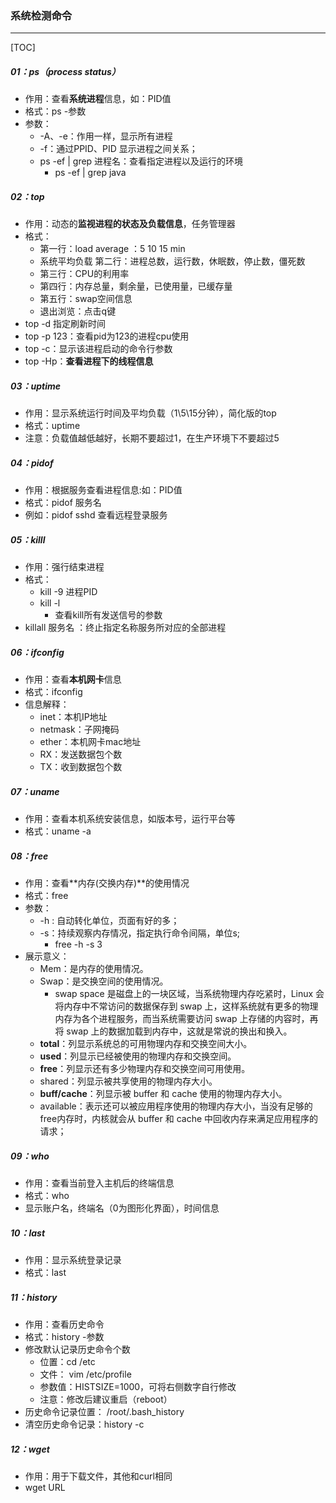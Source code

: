 ### 系统检测命令

------

[TOC]

##### 01：ps（process status）

- 作用：查看**系统进程**信息，如：PID值 
- 格式：ps -参数 
- 参数：
  - -A、-e：作用一样，显示所有进程
  - -f：通过PPID、PID 显示进程之间关系；
  - ps -ef | grep 进程名：查看指定进程以及运行的环境
    - ps -ef | grep java

##### 02：top

- 作用：动态的**监视进程的状态及负载信息**，任务管理器
- 格式：
  - 第一行：load average ：5 10 15 min 
  - 系统平均负载 第二行：进程总数，运行数，休眠数，停止数，僵死数 
  - 第三行：CPU的利用率 
  - 第四行：内存总量，剩余量，已使用量，已缓存量
  - 第五行：swap空间信息
  - 退出浏览：点击q键
- top -d 指定刷新时间
- top -p 123：查看pid为123的进程cpu使用
- top -c：显示该进程启动的命令行参数
- top -Hp：**查看进程下的线程信息**

##### 03：uptime

- 作用：显示系统运行时间及平均负载（1\5\15分钟），简化版的top
- 格式：uptime 
- 注意：负载值越低越好，长期不要超过1，在生产环境下不要超过5

##### 04：pidof

- 作用：根据服务查看进程信息:如：PID值
- 格式：pidof 服务名 
- 例如：pidof sshd 查看远程登录服务

##### 05：killl

- 作用：强行结束进程
- 格式：
  - kill -9 进程PID 
  - kill -l 
    - 查看kill所有发送信号的参数
- killall 服务名  ：终止指定名称服务所对应的全部进程

##### 06：ifconfig

- 作用：查看**本机网卡**信息
- 格式：ifconfig
- 信息解释：
  - inet：本机IP地址
  - netmask：子网掩码
  - ether：本机网卡mac地址
  - RX：发送数据包个数 
  - TX：收到数据包个数

##### 07：uname

- 作用：查看本机系统安装信息，如版本号，运行平台等
- 格式：uname -a

##### 08：free

- 作用：查看**内存(交换内存)**的使用情况
- 格式：free
- 参数：
  - -h : 自动转化单位，页面有好的多；
  - -s：持续观察内存情况，指定执行命令间隔，单位s;
    - free -h -s 3
- 展示意义：
  - Mem：是内存的使用情况。
  - Swap：是交换空间的使用情况。
    - swap space 是磁盘上的一块区域，当系统物理内存吃紧时，Linux 会将内存中不常访问的数据保存到 swap 上，这样系统就有更多的物理内存为各个进程服务，而当系统需要访问 swap 上存储的内容时，再将 swap 上的数据加载到内存中，这就是常说的换出和换入。
  - **total**：列显示系统总的可用物理内存和交换空间大小。
  - **used**：列显示已经被使用的物理内存和交换空间。
  - **free**：列显示还有多少物理内存和交换空间可用使用。
  - shared：列显示被共享使用的物理内存大小。
  - **buff/cache**：列显示被 buffer 和 cache 使用的物理内存大小。
  - available：表示还可以被应用程序使用的物理内存大小，当没有足够的free内存时，内核就会从 buffer 和 cache 中回收内存来满足应用程序的请求；

##### 09：who

- 作用：查看当前登入主机后的终端信息
- 格式：who
- 显示账户名，终端名（0为图形化界面），时间信息

##### 10：last 

- 作用：显示系统登录记录
- 格式：last

##### 11：history

- 作用：查看历史命令 
- 格式：history -参数
- 修改默认记录历史命令个数 
  - 位置：cd /etc 
  - 文件： vim /etc/profile
  - 参数值：HISTSIZE=1000，可将右侧数字自行修改
  - 注意：修改后建议重启（reboot）
- 历史命令记录位置： /root/.bash_history
- 清空历史命令记录：history -c

##### 12：wget

- 作用：用于下载文件，其他和curl相同
- wget URL

